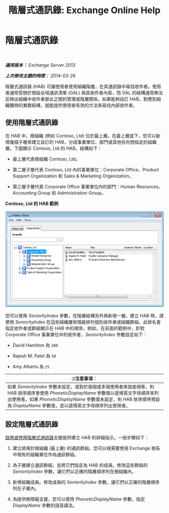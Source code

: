 ﻿---
title: '階層式通訊錄: Exchange Online Help'
TOCTitle: 階層式通訊錄
ms:assetid: a1d277a0-5437-40af-aade-e4730a0d1308
ms:mtpsurl: https://technet.microsoft.com/zh-tw/library/Ff629379(v=EXCHG.150)
ms:contentKeyID: 50473896
ms.date: 05/23/2018
mtps_version: v=EXCHG.150
ms.translationtype: MT
---

# 階層式通訊錄

 

_**適用版本：** Exchange Server 2013_

_**上次修改主題的時間：** 2014-03-26_

階層式通訊錄 (HAB) 可讓使用者使用組織階層，在其通訊錄中尋找收件者。使用者通常受限於預設全域通訊清單 (GAL) 與其收件者內容，而 GAL 的結構通常無法反映出組織中收件者彼此之間的管理或階層關係。如果能夠自訂 HAB，對應到組織獨特的業務結構，就能提供使用者有效的方法來尋找內部收件者。

## 使用階層式通訊錄

在 HAB 中，根組織 (例如 Contoso, Ltd) 位於最上層。在最上層底下，您可以新增幾個子層來建立自訂的 HAB，分成事業單位、部門或其他任何想指定的組織層。下圖顯示 Contoso, Ltd 的 HAB，結構如下：

  - 最上層代表根組織 Contoso, Ltd。

  - 第二層子層代表 Contoso, Ltd 內的事業單位：Corporate Office、Product Support Organization 和 Sales & Marketing Organization。

  - 第三層子層代表 Corporate Office 事業單位內的部門：Human Resources、Accounting Group 和 Administration Group。

**Contoso, Ltd 的 HAB 範例**

![階層式通訊錄對話方塊](images/Ff629379.d8cc782f-61cd-44c4-9c74-432ebea0c3db(EXCHG.150).gif "階層式通訊錄對話方塊")

您可以使用 *SeniorityIndex* 參數，在階層結構另外再新增一層。建立 HAB 時，請使用 *SeniorityIndex* 在這些組織層依階級排列個別收件者或組織群組。此排名會指定收件者或群組顯示在 HAB 中的順序。例如，在前面的範例中，針對 Corporate Office 事業單位中的收件者，*SeniorityIndex* 參數設定如下：

  - David Hamilton 為 `100`

  - Rajesh M. Patel 為 `50`

  - Amy Alberts 為 `25`

<table>
<thead>
<tr class="header">
<th><img src="images/Bb124558.note(EXCHG.150).gif" title="注意事項" alt="注意事項" />注意事項：</th>
</tr>
</thead>
<tbody>
<tr class="odd">
<td>如果 <em>SeniorityIndex</em> 參數未設定，或對於兩個或多個使用者來說是相等，則 HAB 排序順序會使用 <em>PhoneticDisplayName</em> 參數值以遞增英文字母順序來列出使用者。如果 <em>PhoneticDisplayName</em> 參數值未設定，則 HAB 排序順序預設為 <em>DisplayName</em> 參數值，並以遞增英文字母順序列出使用者。</td>
</tr>
</tbody>
</table>


## 設定階層式通訊錄

[啟用或停用階層式通訊錄](enable-or-disable-hierarchical-address-books-exchange-2013-help.md)主題提供建立 HAB 的詳細指示。一般步驟如下：

1.  建立將用於根組織 (最上層) 的通訊群組。您可以視需要使用 Exchange 樹系中現有的組織單位作為通訊群組。

2.  為子層建立通訊群組，並將它們指定為 HAB 的成員。修改這些群組的 *SeniorityIndex* 參數，讓它們以正確的階層順序列在根組織內。

3.  新增組織成員。修改成員的 *SeniorityIndex* 參數，讓它們以正確的階層順序列在子層內。

4.  為提供無障礙支援，您可以使用 *PhoneticDisplayName* 參數，指定 *DisplayName* 參數的語音讀法。

